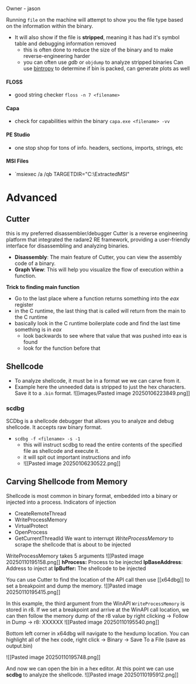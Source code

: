 Owner - jason

Running `file` on the machine will attempt to show you the file type based on the information within the binary.
- It will also show if the file is **stripped**, meaning it has had it's symbol table and debugging information removed
	- this is often done to reduce the size of the binary and to make reverse-engineering harder
	- you can often use *gdb* or `objdump` to analyze stripped binaries
Can use [bintropy](https://github.com/packing-box/bintropy) to determine if bin is packed, can generate plots as well

#### FLOSS
- good string checker
`floss -n 7 <filename>`

#### Capa
- check for capabilities within the binary
`capa.exe <filename> -vv`

#### PE Studio
- one stop shop for tons of info. headers, sections, imports, strings, etc

#### MSI Files
- `msiexec /a <filename> /qb TARGETDIR="C:\ExtractedMSI"

# Advanced

## Cutter
this is my preferred disassembler/debugger
Cutter is a reverse engineering platform that integrated the radare2 RE framework, providing a user-friendly interface for disassembling and analyzing binaries.
- **Disassembly**: The main feature of Cutter, you can view the assembly code of a binary. 
- **Graph View**: This will help you visualize the flow of execution within a function.

**Trick to finding main function**
- Go to the last place where a function returns something into the *eax* register
- in the C runtime, the last thing that is called will return from the main to the C runtime
- basically look in the C runtime boilerplate code and find the last time something is in *eax*
	- look backwards to see where that value that was pushed into eax is found
	- look for the function before that

## Shellcode
- To analyze shellcode, it must be in a format we we can carve from it.
- Example here the unneeded data is stripped to just the hex characters.
Save it to a `.bin` format.
![[images/Pasted image 20250106223849.png]]

### scdbg
SCDbg is a shellcode debugger that allows you to analyze and debug shellcode. It accepts raw binary format.
- `scdbg -f <filename> -s -1`
	- this will instruct scdbg to read the entire contents of the specified file as shellcode and execute it.
	- it will spit out important instructions and info
	- ![[Pasted image 20250106230522.png]]
## Carving Shellcode from Memory

Shellcode is most common in binary format, embedded into a binary or injected into a process.
Indicators of injection
- CreateRemoteThread
- WriteProcessMemory
- VirtualProtect
- OpenProcess
- GetCurrentThreadId
We want to interrupt *WriteProcessMemory* to scrape the shellcode that is about to be injected

WriteProcessMemory takes 5 arguments
![[Pasted image 20250110195158.png]]
**hProcess:** Process to be injected
**lpBaseAddress**: Address to inject at
**lpBuffer:** The shellcode to be injected

You can use Cutter to find the location of the API call then use [[x64dbg]] to set a breakpoint and dump the memory.
![[Pasted image 20250110195415.png]]

In this example, the third argument from the WinAPI `WriteProcessMemory` is stored in r8. If we set a breakpoint and arrive at the WinAPI call location, we can then follow the memory dump of the r8 value by right clicking -> Follow in Dump -> r8: XXXXXX
![[Pasted image 20250110195540.png]]

Bottom left corner in x64dbg will navigate to the hexdump location. You can highlight all of the hex code, right click -> Binary -> Save To a File (save as output.bin)

![[Pasted image 20250110195748.png]]

And now we can open the bin in a hex editor. At this point we can use **scdbg** to analyze the shellcode.
![[Pasted image 20250110195912.png]]